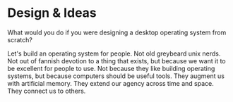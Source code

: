# Design & Ideas

What would you do if you were designing a desktop operating system from scratch?

Let's build an operating system for people. Not old greybeard unix nerds. Not out of fannish devotion to a thing that exists, but because we want it to be excellent for people to use. Not because they like building operating systems, but because computers should be useful tools. They augment us with artificial memory. They extend our agency across time and space. They connect us to others. 
